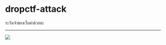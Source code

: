 # dropctf-attack
ระวังเจ้าของเว็บด่าด้วยละ
___________________
<img align="center" src="https://media.discordapp.net/attachments/905106957822754876/914056696639393852/IMG_20211127_14210360.jpg">
